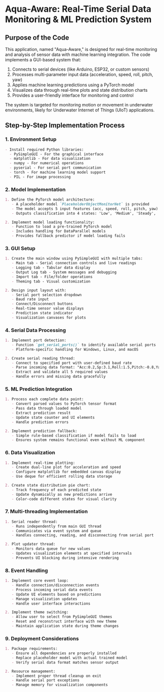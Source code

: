 # Aqua-Aware: Real-Time Serial Data Monitoring & ML Prediction System

## Purpose of the Code

This application, named "Aqua-Aware," is designed for real-time monitoring and analysis of sensor data with machine learning integration. The code implements a GUI-based system that:

1. Connects to serial devices (like Arduino, ESP32, or custom sensors)
2. Processes multi-parameter input data (acceleration, speed, roll, pitch, yaw)
3. Applies machine learning predictions using a PyTorch model
4. Visualizes data through real-time plots and state distribution charts
5. Provides a user-friendly interface for monitoring and control

The system is targeted for monitoring motion or movement in underwater environments, likely for Underwater Internet of Things (UIoT) applications.

## Step-by-Step Implementation Process

### 1. Environment Setup

```markdown
- Install required Python libraries:
  - PySimpleGUI - For the graphical interface
  - matplotlib - For data visualization
  - numpy - For numerical operations
  - pyserial - For serial port communication
  - torch - For machine learning model support
  - PIL - For image processing
```

### 2. Model Implementation

```markdown
1. Define the PyTorch model architecture:
   - A placeholder model `PlaceholderObjectMonitorNet` is provided
   - The model accepts 5 input features (acc, speed, roll, pitch, yaw)
   - Outputs classification into 4 states: 'Low', 'Medium', 'Steady', 'High'

2. Implement model loading functionality:
   - Function to load a pre-trained PyTorch model
   - Includes handling for DataParallel models
   - Provides fallback predictor if model loading fails
```

### 3. GUI Setup

```markdown
1. Create the main window using PySimpleGUI with multiple tabs:
   - Main tab - Serial connection controls and live readings
   - Logging tab - Tabular data display
   - Output Log tab - System messages and debugging
   - Import tab - File/folder operations
   - Theming tab - Visual customization

2. Design input layout with:
   - Serial port selection dropdown
   - Baud rate input
   - Connect/Disconnect buttons
   - Real-time sensor value displays
   - Prediction state indicator
   - Visualization canvases for plots
```

### 4. Serial Data Processing

```markdown
1. Implement port detection:
   - Function `get_serial_ports()` to identify available serial ports
   - Platform-specific handling for Windows, Linux, and macOS

2. Create serial reading thread:
   - Connect to specified port with user-defined baud rate
   - Parse incoming data format: "Acc:0.2,Sp:3.1,Roll:1.5,Pitch:-0.8,Yaw:175.2"
   - Extract and validate all 5 required values
   - Handle errors and missing data gracefully
```

### 5. ML Prediction Integration

```markdown
1. Process each complete data point:
   - Convert parsed values to PyTorch tensor format
   - Pass data through loaded model
   - Extract prediction result
   - Update state counter and UI elements
   - Handle prediction errors

2. Implement prediction fallback:
   - Simple rule-based classification if model fails to load
   - Ensures system remains functional even without ML component
```

### 6. Data Visualization

```markdown
1. Implement real-time plotting:
   - Create dual-line plot for acceleration and speed
   - Configure matplotlib for embedded canvas display
   - Use deque for efficient rolling data storage

2. Create state distribution pie chart:
   - Track frequency of each predicted state
   - Update dynamically as new predictions arrive
   - Color-code different states for visual clarity
```

### 7. Multi-threading Implementation

```markdown
1. Serial reader thread:
   - Runs independently from main GUI thread
   - Communicates via event system and queue
   - Handles connecting, reading, and disconnecting from serial port

2. Plot updater thread:
   - Monitors data queue for new values
   - Updates visualization elements at specified intervals
   - Prevents UI blocking during intensive rendering
```

### 8. Event Handling

```markdown
1. Implement core event loop:
   - Handle connection/disconnection events
   - Process incoming serial data events
   - Update UI elements based on predictions
   - Manage visualization updates
   - Handle user interface interactions

2. Implement theme switching:
   - Allow user to select from PySimpleGUI themes
   - Reset and reconstruct interface with new theme
   - Maintain application state during theme changes
```

### 9. Deployment Considerations

```markdown
1. Package requirements:
   - Ensure all dependencies are properly installed
   - Replace placeholder model with actual trained model
   - Verify serial data format matches sensor output

2. Resource management:
   - Implement proper thread cleanup on exit
   - Handle serial port exceptions
   - Manage memory for visualization components
```

